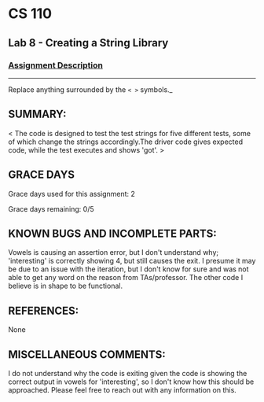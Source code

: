 # CS 110
## Lab 8 - Creating a String Library

### [Assignment Description](https://docs.google.com/document/d/1y_jvdf4tiNYyqNEkz-w9HXeigK8qQ45d-E4J1fvDBXk/edit?usp=sharing)

***

Replace anything surrounded by the `< >` symbols._

## SUMMARY:
 < The code is designed to test the test strings for five different tests, some of which change the strings accordingly.The driver code gives expected code, while the test executes and shows 'got'. >

## GRACE DAYS
Grace days used for this assignment: 2

Grace days remaining: 0/5

## KNOWN BUGS AND INCOMPLETE PARTS:
Vowels is causing an assertion error, but I don't understand why; 'interesting' is correctly showing 4, but still causes the exit. I presume it may be due to an issue with the iteration, but I don't know for sure and was not able to get any word on the reason from TAs/professor. The other code I believe is in shape to be functional.

## REFERENCES:
None

## MISCELLANEOUS COMMENTS:
I do not understand why the code is exiting given the code is showing the correct output in vowels for 'interesting', so I don't know how this should be approached. Please feel free to reach out with any information on this.
